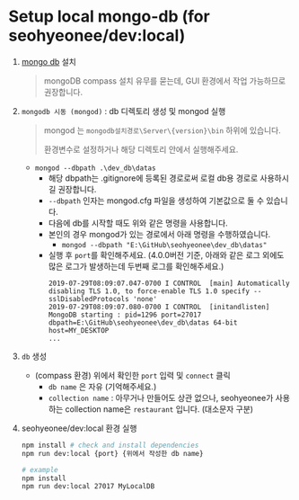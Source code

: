 # Setup local mongo-db (for seohyeonee/dev:local)

1. [mongo db](https://www.mongodb.com/download-center/community) 설치

    > mongoDB compass 설치 유무를 묻는데, GUI 환경에서 작업 가능하므로 권장합니다.

2. `mongodb 시동 (mongod)` : db 디렉토리 생성 및 mongod 실행

    > mongod 는 `mongodb설치경로\Server\{version}\bin` 하위에 있습니다.
    > 
    > 환경변수로 설정하거나 해당 디렉토리 안에서 실행해주세요.

    - `mongod --dbpath .\dev_db\datas`
        - 해당 dbpath는 .gitignore에 등록된 경로로써 로컬 db용 경로로 사용하시길 권장합니다.
        - `--dbpath` 인자는 mongod.cfg 파일을 생성하여 기본값으로 둘 수 있습니다.
        - 다음에 db를 시작할 때도 위와 같은 명령을 사용합니다.
        - 본인의 경우 mongod가 있는 경로에서 아래 명령을 수행하였습니다.
            - `mongod --dbpath "E:\GitHub\seohyeonee\dev_db\datas"`
        - 실행 후 `port`를 확인해주세요. (4.0.0버전 기준, 아래와 같은 로그 외에도 많은 로그가 발생하는데 두번째 로그를 확인해주세요.)
            ```
            2019-07-29T08:09:07.047-0700 I CONTROL  [main] Automatically disabling TLS 1.0, to force-enable TLS 1.0 specify --sslDisabledProtocols 'none'
            2019-07-29T08:09:07.080-0700 I CONTROL  [initandlisten] MongoDB starting : pid=1296 port=27017 dbpath=E:\GitHub\seohyeonee\dev_db\datas 64-bit host=MY_DESKTOP
            ...
            ```

3. `db` 생성

    - (compass 환경) 위에서 확인한 `port` 입력 및 `connect` 클릭
        - `db name` 은 자유 (기억해주세요.)
        - `collection name` : 아무거나 만들어도 상관 없으나, seohyeonee가 사용하는 collection name은 `restaurant` 입니다. (대소문자 구분)

4. seohyeonee/dev:local 환경 실행

    ```bash
    npm install # check and install dependencies
    npm run dev:local {port} {위에서 작성한 db name}
    ```

    ```bash
    # example
    npm install
    npm run dev:local 27017 MyLocalDB
    ```

